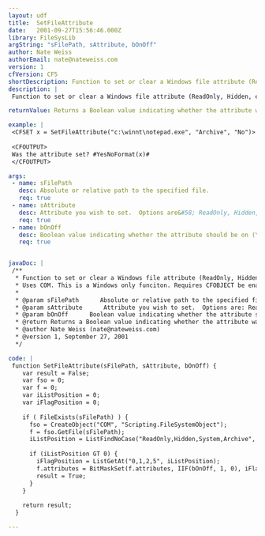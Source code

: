 ```yaml
---
layout: udf
title:  SetFileAttribute
date:   2001-09-27T15:56:46.000Z
library: FileSysLib
argString: "sFilePath, sAttribute, bOnOff"
author: Nate Weiss
authorEmail: nate@nateweiss.com
version: 1
cfVersion: CF5
shortDescription: Function to set or clear a Windows file attribute (ReadOnly, Hidden, etc) for the specified file.
description: |
 Function to set or clear a Windows file attribute (ReadOnly, Hidden, etc) for the specified file.  This is essentially just a wrapper around the Scripting.FileSystemObject's File.Attribute property.  It will work only on Windows systems.

returnValue: Returns a Boolean value indicating whether the attribute was set.

example: |
 <CFSET x = SetFileAttribute("c:\winnt\notepad.exe", "Archive", "No")>
 
 <CFOUTPUT>
 Was the attribute set? #YesNoFormat(x)#
 </CFOUTPUT>

args:
 - name: sFilePath
   desc: Absolute or relative path to the specified file.
   req: true
 - name: sAttribute
   desc: Attribute you wish to set.  Options are&#58; ReadOnly, Hidden, System, Archive.
   req: true
 - name: bOnOff
   desc: Boolean value indicating whether the attribute should be on (Yes) or off (No).
   req: true


javaDoc: |
 /**
  * Function to set or clear a Windows file attribute (ReadOnly, Hidden, etc) for the specified file.
  * Uses COM. This is a Windows only funciton. Requires CFOBJECT be enabled in the CF Administrator.
  * 
  * @param sFilePath      Absolute or relative path to the specified file. 
  * @param sAttribute      Attribute you wish to set.  Options are: ReadOnly, Hidden, System, Archive. 
  * @param bOnOff      Boolean value indicating whether the attribute should be on (Yes) or off (No). 
  * @return Returns a Boolean value indicating whether the attribute was set. 
  * @author Nate Weiss (nate@nateweiss.com) 
  * @version 1, September 27, 2001 
  */

code: |
 function SetFileAttribute(sFilePath, sAttribute, bOnOff) {
    var result = False;
    var fso = 0;
    var f = 0;
    var iListPosition = 0;
    var iFlagPosition = 0;
    
    if ( FileExists(sFilePath) ) {
      fso = CreateObject("COM", "Scripting.FileSystemObject");
      f = fso.GetFile(sFilePath);
      iListPosition = ListFindNoCase("ReadOnly,Hidden,System,Archive", sAttribute);
      
      if (iListPosition GT 0) {
        iFlagPosition = ListGetAt("0,1,2,5", iListPosition);
        f.attributes = BitMaskSet(f.attributes, IIF(bOnOff, 1, 0), iFlagPosition, 1);
        result = True;
      }
    }
   
    return result;
  }

---
```


